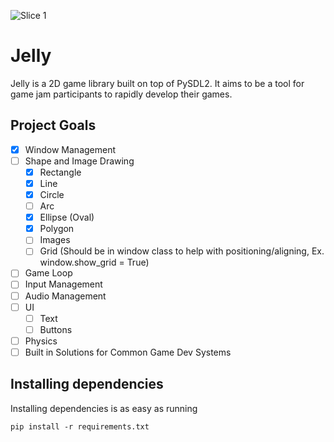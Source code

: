![Slice 1](https://github.com/developer-egg/jelly/assets/88744505/ab836a5f-8c1e-4c8e-8796-584e3a70bf5a)

# Jelly

Jelly is a 2D game library built on top of PySDL2. It aims to be a tool for game jam participants to rapidly develop their games.

## Project Goals

- [x] Window Management
- [ ] Shape and Image Drawing
  - [x] Rectangle
  - [x] Line
  - [x] Circle
  - [ ] Arc
  - [x] Ellipse (Oval)
  - [x] Polygon
  - [ ] Images
  - [ ] Grid (Should be in window class to help with positioning/aligning, Ex. window.show_grid = True)
- [ ] Game Loop
- [ ] Input Management
- [ ] Audio Management
- [ ] UI
  - [ ] Text
  - [ ] Buttons
- [ ] Physics
- [ ] Built in Solutions for Common Game Dev Systems

## Installing dependencies

Installing dependencies is as easy as running

```
pip install -r requirements.txt
```
